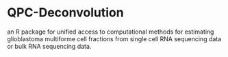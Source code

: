 # QPC-Deconvolution 
an R package for unified access to computational methods for estimating glioblastoma multiforme cell fractions from single cell RNA sequencing data or bulk RNA sequencing data.
